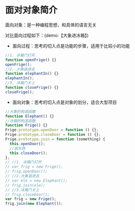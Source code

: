 # 面对对象简介

面向对象：是一种编程思想，和具体的语言无关

对比面向过程如下：(demo:【大象进冰箱】)

- 面向过程：思考的切入点是功能的步骤，适用于比较小的功能

```js
//1. 冰箱门打开
function openFrige() {}
openFrige();
//2. 大象装进去
function elephantIn() {}
elephantIn();
//3. 冰箱门关上
function closeFrige() {}
closeFrige();
```

- 面向对象：思考的切入点是对象的划分，适合大型项目

```js
//大象的构造函数
function Elephant() {}
//冰箱的构造函数
function Frige() {}
Frige.prototype.openDoor = function () {};
Frige.prototype.closeDoor = function () {};
Frige.prototype.join = function (something) {
  this.openDoor();
  //装东西
  this.closeDoor();
};
// //1. 冰箱门打开
// var frig = new Frige();
// frig.openDoor();
// //2.大象装进去
// var ele = new Elephant();
// frig.join(ele);
// //3.冰箱门关上
// frig.closeDoor();
var frig = new Frige();
frig.join(new Elephant());
```
